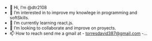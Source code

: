 - 👋 Hi, I’m @dtr2108
- 👀 I’m interested in to improve my knowlege in programming and softSkills.
- 🌱 I’m currently learning react.js.
- 💞️ I’m looking to collaborate and improve on proyects.
- 📫 How to reach send me a gmail at - torresdavid387@gmail.com -...

<!---
dtr2108/dtr2108 is a ✨ special ✨ repository because its `README.md` (this file) appears on your GitHub profile.
You can click the Preview link to take a look at your changes.
--->
